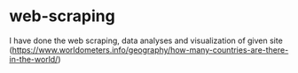 # web-scraping
I have done the web scraping, data analyses and visualization of given site (https://www.worldometers.info/geography/how-many-countries-are-there-in-the-world/) 
